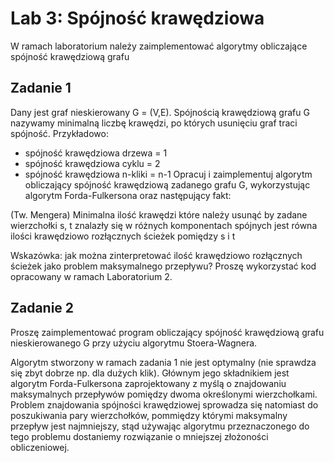 # Lab 3: Spójność krawędziowa
W ramach laboratorium należy zaimplementować algorytmy obliczające spójność krawędziową grafu

## Zadanie 1
Dany jest graf nieskierowany G = (V,E). Spójnością krawędziową grafu G nazywamy minimalną liczbę krawędzi, po których usunięciu graf traci spójność. Przykładowo:

- spójność krawędziowa drzewa = 1
- spójność krawędziowa cyklu = 2
- spójność krawędziowa n-kliki = n-1
Opracuj i zaimplementuj algorytm obliczający spójność krawędziową zadanego grafu G, wykorzystując algorytm Forda-Fulkersona oraz następujący fakt:

(Tw. Mengera) Minimalna ilość krawędzi które należy usunąć by zadane wierzchołki s, t znalazły się w różnych komponentach spójnych jest równa ilości krawędziowo rozłącznych ścieżek pomiędzy s i t

Wskazówka: jak można zinterpretować ilość krawędziowo rozłącznych ścieżek jako problem maksymalnego przepływu? Proszę wykorzystać kod opracowany w ramach Laboratorium 2.

## Zadanie 2
Proszę zaimplementować program obliczający spójność krawędziową grafu nieskierowanego G przy użyciu algorytmu Stoera-Wagnera.

Algorytm stworzony w ramach zadania 1 nie jest optymalny (nie sprawdza się zbyt dobrze np. dla dużych klik). Głównym jego składnikiem jest algorytm Forda-Fulkersona zaprojektowany z myślą o znajdowaniu maksymalnych przepływów pomiędzy dwoma określonymi wierzchołkami. Problem znajdowania spójności krawędziowej sprowadza się natomiast do poszukiwania pary wierzchołków, pommiędzy którymi maksymalny przepływ jest najmniejszy, stąd używając algorytmu przeznaczonego do tego problemu dostaniemy rozwiązanie o mniejszej złożoności obliczeniowej.
